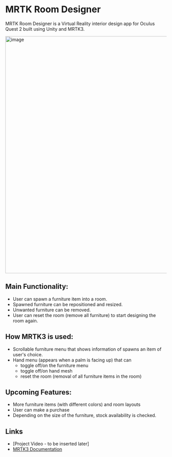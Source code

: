 # MRTK Room Designer

MRTK Room Designer is a Virtual Reality interior design app for Oculus Quest 2 built using Unity and MRTK3.

<img width="742" alt="image" src="https://user-images.githubusercontent.com/59579994/176519038-5da0da68-091e-4528-bf94-eca87a92f901.png">

## Main Functionality:
* User can spawn a furniture item into a room.
* Spawned furniture can be repositioned and resized.
* Unwanted furniture can be removed.
* User can reset the room (remove all furniture) to start designing the room again.

## How MRTK3 is used:
* Scrollable furniture menu that shows information of spawns an item of user's choice. 
* Hand menu (appears when a palm is facing up) that can
  - toggle off/on the furniture menu
  - toggle off/on hand mesh
  - reset the room (removal of all furniture items in the room)

## Upcoming Features:
* More furniture items (with different colors) and room layouts
* User can make a purchase
* Depending on the size of the furniture, stock availability is checked.

## Links
* [Project Video - to be inserted later]
* [MRTK3 Documentation](https://docs.microsoft.com/en-us/windows/mixed-reality/mrtk-unity/mrtk3-overview/)
